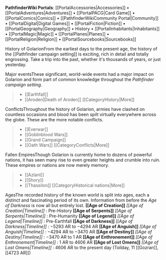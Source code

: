 **PathfinderWiki Portals**: [[PortalAccessories|Accessories]] • [[PortalAdventures|Adventures]] • [[PortalPACG|Card Game]] • [[PortalComics|Comics]] • [[PathfinderWikiCommunity Portal|Community]] • [[PortalDigital|Digital Games]] • [[PortalFiction|Fiction]] • [[PortalGeography|Geography]] • History • [[PortalInhabitants|Inhabitants]] • [[PortalMagic|Magic]] • [[PortalPlanes|Planes]] • [[PortalReligion|Religion]] • [[PortalSourcebooks|Sourcebooks]]



History of GolarionFrom the earliest days to the present age, the history of the [[Pathfinder campaign setting]] is exciting, rich in detail and totally engrossing. Take a trip into the past, whether it's thousands of years, or just yesterday.




Major eventsThese significant, world-wide events had a major impact on Golarion and form part of common knowledge throughout the *Pathfinder campaign setting*.
> - [[Earthfall]]
> - [[Aroden|Death of Aroden]]
[[CategoryHistory|More]]

ConflictsThroughout the history of Golarion, armies have clashed on countless occasions and blood has been spilt virtually everywhere across the globe. These are the more notable conflicts.
> - [[Everwar]]
> - [[Goblinblood Wars]]
> - [[Grand Campaign]]
> - [[Oath Wars]]
[[CategoryConflicts|More]]

Fallen EmpiresThough Golarion is currently home to dozens of powerful nations, it has seen many rise to even greater heights and crumble into ruin.  These empires or nations are now merely memory.
> - [[Azlant]]
> - [[Shory]]
> - [[Thassilon]]
[[CategoryHistorical nations|More]]



AgesThe recorded history of the known world is split into ages, each a distinct and fascinating period of its own. Information from before the *Age of Darkness* is now all but entirely lost.
**[[Age of Creation]]**
*[[Age of Creation|Timeline]]* : Pre-History
**[[Age of Serpents]]**
*[[Age of Serpents|Timeline]]* : Pre-Humanity
**[[Age of Legend]]**
*[[Age of Legend|Timeline]]* : Pre-Earthfall
**[[Age of Darkness]]**
*[[Age of Darkness|Timeline]]* : −5293 AR to −4294 AR
**[[Age of Anguish]]**
*[[Age of Anguish|Timeline]]* : −4294 AR to −3470 AR
**[[Age of Destiny]]**
*[[Age of Destiny|Timeline]]* : −3470 AR to 1 AR
**[[Age of Enthronement]]**
*[[Age of Enthronement|Timeline]]* : 1 AR to 4606 AR
**[[Age of Lost Omens]]**
*[[Age of Lost Omens|Timeline]]* : 4606 AR to the present day (Toilday, 11 [[Gozran]], [[4723 AR]])








